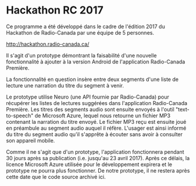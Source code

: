 # Hackathon RC 2017

Ce programme a été développé dans le cadre de l'édition 2017 du Hackathon de Radio-Canada par une équipe de 5 personnes.

http://hackathon.radio-canada.ca/

Il s'agit d'un prototype démontrant la faisabilité d'une nouvelle fonctionnalité à ajouter à la version Android de l'application Radio-Canada Première.

La fonctionnalité en question insère entre deux segments d'une liste de lecture une narration du titre du segment à venir.

Le prototype utilise Neuro (une API fournie par Radio-Canada) pour récupérer les listes de lectures suggérées dans l'application Radio-Canada Première. Les titres des segments audio sont ensuite envoyés à l'outil "text-to-speech" de Microsoft Azure, lequel nous retourne un fichier MP3 contenant la narration du titre envoyé. Le fichier MP3 reçu est ensuite joué en préambule au segment audio auquel il réfère. L'usager est ainsi informé du titre du segment audio qu'il s'apprête à écouter sans avoir à consulter son appareil mobile.

Comme il ne s'agit que d'un prototype, l'application fonctionnera pendant 30 jours après sa publication (i.e. jusqu'au 23 avril 2017). Après ce délais, la licence Microsoft Azure utilisée pour le développement expirera et le prototype ne pourra plus fonctionner. De notre prototype, il ne restera après cette date que le code source archivé ici.
